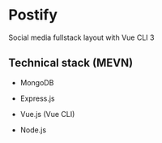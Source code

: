 # Postify

Social media fullstack layout with Vue CLI 3

## Technical stack (MEVN)

* MongoDB

* Express.js

* Vue.js (Vue CLI)

* Node.js
